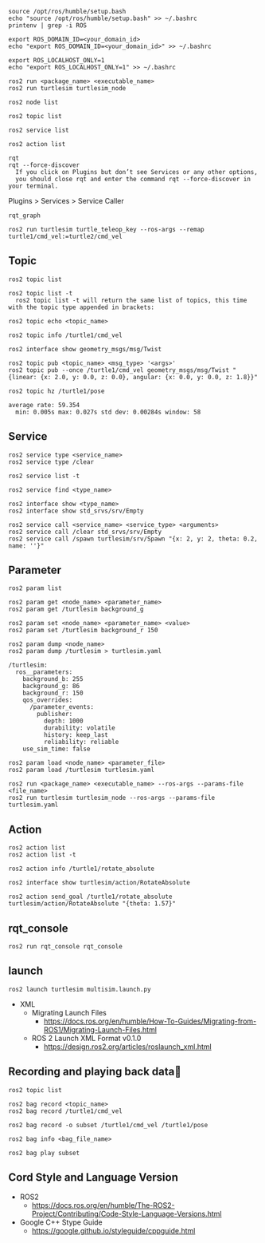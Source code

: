 
```
source /opt/ros/humble/setup.bash
echo "source /opt/ros/humble/setup.bash" >> ~/.bashrc
printenv | grep -i ROS
```

```
export ROS_DOMAIN_ID=<your_domain_id>
echo "export ROS_DOMAIN_ID=<your_domain_id>" >> ~/.bashrc
```

```
export ROS_LOCALHOST_ONLY=1
echo "export ROS_LOCALHOST_ONLY=1" >> ~/.bashrc
```


```
ros2 run <package_name> <executable_name>
ros2 run turtlesim turtlesim_node
```

```
ros2 node list
```
```
ros2 topic list
```
```
ros2 service list
```
```
ros2 action list
```

```
rqt
rqt --force-discover
  If you click on Plugins but don’t see Services or any other options,
  you should close rqt and enter the command rqt --force-discover in your terminal.
```
Plugins > Services > Service Caller

```
rqt_graph
```

```
ros2 run turtlesim turtle_teleop_key --ros-args --remap turtle1/cmd_vel:=turtle2/cmd_vel
```

## Topic
```
ros2 topic list
```
```
ros2 topic list -t
  ros2 topic list -t will return the same list of topics, this time with the topic type appended in brackets:
```
```
ros2 topic echo <topic_name>
```
```
ros2 topic info /turtle1/cmd_vel
```
```
ros2 interface show geometry_msgs/msg/Twist
```

```
ros2 topic pub <topic_name> <msg_type> '<args>'
ros2 topic pub --once /turtle1/cmd_vel geometry_msgs/msg/Twist "{linear: {x: 2.0, y: 0.0, z: 0.0}, angular: {x: 0.0, y: 0.0, z: 1.8}}"
```
```
ros2 topic hz /turtle1/pose

average rate: 59.354
  min: 0.005s max: 0.027s std dev: 0.00284s window: 58
```

## Service
```
ros2 service type <service_name>
ros2 service type /clear
```
```
ros2 service list -t
```
```
ros2 service find <type_name>
```
```
ros2 interface show <type_name>
ros2 interface show std_srvs/srv/Empty
```

```
ros2 service call <service_name> <service_type> <arguments>
ros2 service call /clear std_srvs/srv/Empty
ros2 service call /spawn turtlesim/srv/Spawn "{x: 2, y: 2, theta: 0.2, name: ''}"
```
## Parameter
```
ros2 param list
```
```
ros2 param get <node_name> <parameter_name>
ros2 param get /turtlesim background_g
```
```
ros2 param set <node_name> <parameter_name> <value>
ros2 param set /turtlesim background_r 150
```
```
ros2 param dump <node_name>
ros2 param dump /turtlesim > turtlesim.yaml
```
```
/turtlesim:
  ros__parameters:
    background_b: 255
    background_g: 86
    background_r: 150
    qos_overrides:
      /parameter_events:
        publisher:
          depth: 1000
          durability: volatile
          history: keep_last
          reliability: reliable
    use_sim_time: false
```


```
ros2 param load <node_name> <parameter_file>
ros2 param load /turtlesim turtlesim.yaml
```
```
ros2 run <package_name> <executable_name> --ros-args --params-file <file_name>
ros2 run turtlesim turtlesim_node --ros-args --params-file turtlesim.yaml
```
## Action
```
ros2 action list
ros2 action list -t
```
```
ros2 action info /turtle1/rotate_absolute
```
```
ros2 interface show turtlesim/action/RotateAbsolute
```
```
ros2 action send_goal /turtle1/rotate_absolute turtlesim/action/RotateAbsolute "{theta: 1.57}"
```

## rqt_console
```
ros2 run rqt_console rqt_console
```

## launch
```
ros2 launch turtlesim multisim.launch.py
```

- XML
  - Migrating Launch Files
    - https://docs.ros.org/en/humble/How-To-Guides/Migrating-from-ROS1/Migrating-Launch-Files.html
  - ROS 2 Launch XML Format v0.1.0
    - https://design.ros2.org/articles/roslaunch_xml.html

## Recording and playing back data
```
ros2 topic list
```
```
ros2 bag record <topic_name>
ros2 bag record /turtle1/cmd_vel
```
```
ros2 bag record -o subset /turtle1/cmd_vel /turtle1/pose
```
```
ros2 bag info <bag_file_name>
```
```
ros2 bag play subset
```

## Cord Style and Language Version
- ROS2
  - https://docs.ros.org/en/humble/The-ROS2-Project/Contributing/Code-Style-Language-Versions.html
- Google C++ Stype Guide 
  - https://google.github.io/styleguide/cppguide.html

